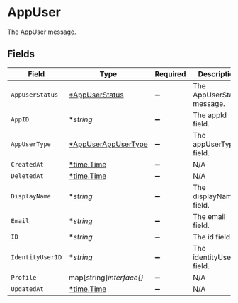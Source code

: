 # AppUser

The AppUser message.


## Fields

| Field                                                            | Type                                                             | Required                                                         | Description                                                      |
| ---------------------------------------------------------------- | ---------------------------------------------------------------- | ---------------------------------------------------------------- | ---------------------------------------------------------------- |
| `AppUserStatus`                                                  | [*AppUserStatus](../../models/shared/appuserstatus.md)           | :heavy_minus_sign:                                               | The AppUserStatus message.                                       |
| `AppID`                                                          | **string*                                                        | :heavy_minus_sign:                                               | The appId field.                                                 |
| `AppUserType`                                                    | [*AppUserAppUserType](../../models/shared/appuserappusertype.md) | :heavy_minus_sign:                                               | The appUserType field.                                           |
| `CreatedAt`                                                      | [*time.Time](https://pkg.go.dev/time#Time)                       | :heavy_minus_sign:                                               | N/A                                                              |
| `DeletedAt`                                                      | [*time.Time](https://pkg.go.dev/time#Time)                       | :heavy_minus_sign:                                               | N/A                                                              |
| `DisplayName`                                                    | **string*                                                        | :heavy_minus_sign:                                               | The displayName field.                                           |
| `Email`                                                          | **string*                                                        | :heavy_minus_sign:                                               | The email field.                                                 |
| `ID`                                                             | **string*                                                        | :heavy_minus_sign:                                               | The id field.                                                    |
| `IdentityUserID`                                                 | **string*                                                        | :heavy_minus_sign:                                               | The identityUserId field.                                        |
| `Profile`                                                        | map[string]*interface{}*                                         | :heavy_minus_sign:                                               | N/A                                                              |
| `UpdatedAt`                                                      | [*time.Time](https://pkg.go.dev/time#Time)                       | :heavy_minus_sign:                                               | N/A                                                              |